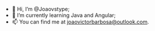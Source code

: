 - 👋 Hi, I’m @Joaovstype; 
- 🌱 I’m currently learning Java and Angular;
- 📫 You can find me at joaovictorbarbosa@outlook.com.



